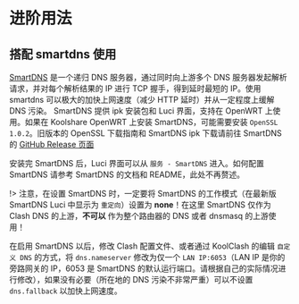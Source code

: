 # 进阶用法

## 搭配 smartdns 使用

[SmartDNS](https://pymumu.github.io/smartdns/) 是一个递归 DNS 服务器，通过同时向上游多个 DNS 服务器发起解析请求，并对每个解析结果的 IP 进行 TCP 握手，得到延时最短的 IP。使用 smartdns 可以极大的加快上网速度（减少 HTTP 延时）并从一定程度上缓解 DNS 污染。
SmartDNS 提供 ipk 安装包和 Luci 界面，支持在 OpenWRT 上使用。如果在 Koolshare OpenWRT 上安装 SmartDNS，可能需要安装 `OpenSSL 1.0.2`。旧版本的 OpenSSL 下载指南和 SmartDNS ipk 下载请前往 SmartDNS 的 [GitHub Release 页面](https://github.com/pymumu/smartdns/releases)

安装完 SmartDNS 后，Luci 界面可以从 `服务 - SmartDNS` 进入。如何配置 SmartDNS 请参考 SmartDNS 的文档和 README，此处不再赘述。

!> 注意，在设置 SmartDNS 时，一定要将 SmartDNS 的工作模式（在最新版 SmartDNS Luci 中显示为 `重定向`）设置为 **none**！在这里 SmartDNS 仅作为 Clash DNS 的上游，**不可以** 作为整个路由器的 DNS 或者 dnsmasq 的上游使用！

在启用 SmartDNS 以后，修改 Clash 配置文件、或者通过 KoolClash 的编辑 `自定义 DNS` 的方式，将 `dns.nameserver` 修改为仅一个 `LAN IP:6053`（LAN IP 是你的旁路网关的 IP，6053 是 SmartDNS 的默认运行端口。请根据自己的实际情况进行修改），如果没有必要（所在地的 DNS 污染不非常严重）可以不设置 `dns.fallback` 以加快上网速度。